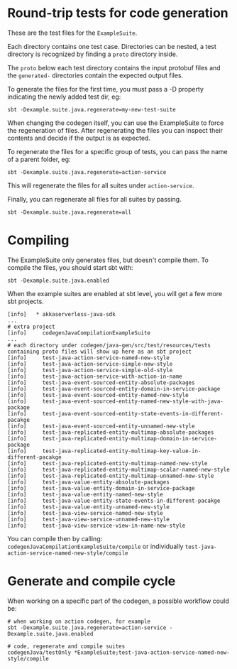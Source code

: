 # Round-trip tests for code generation

These are the test files for the `ExampleSuite`.

Each directory contains one test case. Directories can be nested, a test directory is recognized by finding a `proto`
directory inside.

The `proto` below each test directory contains the input protobuf files and the `generated-` directories contain the
expected output files. 

To generate the files for the first time, you must pass a -D property indicating the newly added test dir, eg:

```shell 
sbt -Dexample.suite.java.regenerate=my-new-test-suite
```

When changing the codegen itself, you can use the ExampleSuite to force the regeneration of files. 
After regenerating the files you can inspect their contents and decide if the output is as expected. 

To regenerate the files for a specific group of tests, you can pass the name of a parent folder, eg:

```shell 
sbt -Dexample.suite.java.regenerate=action-service
```

This will regenerate the files for all suites under `action-service`.

Finally, you can regenerate all files for all suites by passing.

```shell 
sbt -Dexample.suite.java.regenerate=all
```

# Compiling

The ExampleSuite only generates files, but doesn't compile them.
To compile the files, you should start sbt with:

```shell
sbt -Dexample.suite.java.enabled 
```

When the example suites are enabled at sbt level, you will get a few more sbt projects.

```shell
[info]   * akkaserverless-java-sdk
...
# extra project 
[info]     codegenJavaCompilationExampleSuite
... 
# each directory under codegen/java-gen/src/test/resources/tests containing proto files will show up here as an sbt project
[info]     test-java-action-service-named-new-style
[info]     test-java-action-service-simple-new-style
[info]     test-java-action-service-simple-old-style
[info]     test-java-action-service-with-action-in-name
[info]     test-java-event-sourced-entity-absolute-packages
[info]     test-java-event-sourced-entity-domain-in-service-package
[info]     test-java-event-sourced-entity-named-new-style
[info]     test-java-event-sourced-entity-named-new-style-with-java-package
[info]     test-java-event-sourced-entity-state-events-in-different-pacakge
[info]     test-java-event-sourced-entity-unnamed-new-style
[info]     test-java-replicated-entity-multimap-absolute-packages
[info]     test-java-replicated-entity-multimap-domain-in-service-package
[info]     test-java-replicated-entity-multimap-key-value-in-different-pacakge
[info]     test-java-replicated-entity-multimap-named-new-style
[info]     test-java-replicated-entity-multimap-scalar-named-new-style
[info]     test-java-replicated-entity-multimap-unnamed-new-style
[info]     test-java-value-entity-absolute-packages
[info]     test-java-value-entity-domain-in-service-package
[info]     test-java-value-entity-named-new-style
[info]     test-java-value-entity-state-events-in-different-pacakge
[info]     test-java-value-entity-unnamed-new-style
[info]     test-java-view-service-named-new-style
[info]     test-java-view-service-unnamed-new-style
[info]     test-java-view-service-view-in-name-new-style

```

You can compile then by calling: `codegenJavaCompilationExampleSuite/compile` or individually `test-java-action-service-named-new-style/compile`

# Generate and compile cycle

When working on a specific part of the codegen, a possible workflow could be:


```shell
# when working on action codegen, for example
sbt -Dexample.suite.java.regenerate=action-service -Dexample.suite.java.enabled 

# code, regenerate and compile suites
codegenJava/testOnly *ExampleSuite;test-java-action-service-named-new-style/compile
```